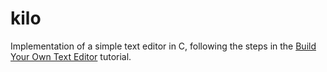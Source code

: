 # kilo

Implementation of a simple text editor in C, following the steps in the
[Build Your Own Text Editor](https://viewsourcecode.org/snaptoken/kilo/) tutorial.
